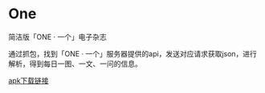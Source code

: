 # One
简洁版「ONE · 一个」电子杂志

通过抓包，找到「ONE · 一个」服务器提供的api，发送对应请求获取json，进行解析，得到每日一图、一文、一问的信息。

[apk下载链接](https://github.com/Bubbleinpit/One/releases/download/0.1/one-0.1.apk)
